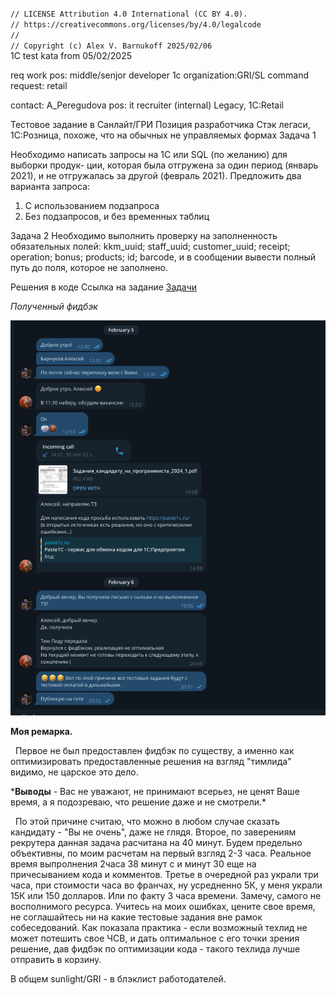 <code>
// LICENSE Attribution 4.0 International (CC BY 4.0).
// https://creativecommons.org/licenses/by/4.0/legalcode
// 
// Copyright (c) Alex V. Barnukoff 2025/02/06
</code>
1C test kata from 05/02/2025

req work pos: middle/senjor developer 1c
organization:GRI/SL
command request: retail

contact: A_Peregudova
pos: it recruiter (internal)
Legacy, 1C:Retail


Тестовое задание в Санлайт/ГРИ
Позиция разработчика
Стэк легаси, 1С:Розница, похоже, что на обычных не управляемых формах
Задача 1

Необходимо написать запросы на 1С или SQL (по желанию) для выборки продук-
ции, которая была отгружена за один период (январь 2021), и не отгружалась за другой
(февраль 2021).
Предложить два варианта запроса:
1. С использованием подзапроса
2. Без подзапросов, и без временных таблиц

Задача 2
Необходимо выполнить проверку на заполненность обязательных полей:
kkm_uuid;
staff_uuid;
customer_uuid;
receipt;
operation;
bonus;
products;
id;
barcode,
и в сообщении вывести полный путь до поля, которое не заполнено.

Решения в коде
Ссылка на задание
<a href="./docs/Задания_кандидату_на_программиста_2024_1.pdf">Задачи</a>

*Полученный фидбэк*
<p>
<img src="img/screenshot.png"/>
<p>

**Моя ремарка.**
<p>
&nbsp Первое не был предоставлен фидбэк по существу, а именно как оптимизировать предоставленные решения на взгляд "тимлида" видимо, не царское это дело. 
<p>
*<b>Выводы</b> - Вас не уважают, не принимают всерьез, не ценят Ваше время, а я подозреваю, что решение даже и не смотрели.*
<p>
&nbsp По этой причине считаю, что можно в любом случае сказать кандидату - "Вы не очень", даже не глядя.
Второе, по заверениям рекрутера данная задача расчитана на 40 минут. Будем предельно объективны, по моим расчетам на первый взгляд 2-3 часа. Реальное время выпролнения 2часа 38 минут с и минут 30 еще на причесыванием кода и комментов.
Третье в очередной раз украли три часа, при стоимости часа во франчах, ну усредненно 5К, у меня украли 15К или 150 долларов. Или по факту 3 часа времени. Замечу, самого не восполнимого ресурса.
Учитесь на моих ошибках, цените свое время, не соглашайтесь ни на какие тестовые задания вне рамок собеседований. Как показала практика - если возможный техлид не может потешить свое ЧСВ, и дать
оптимальное с его точки зрения решение, дав фидбэк по оптимизации кода - такого техлида лучше отправить в корзину.
</p>
В общем sunlight/GRI - в блэклист работодателей.
